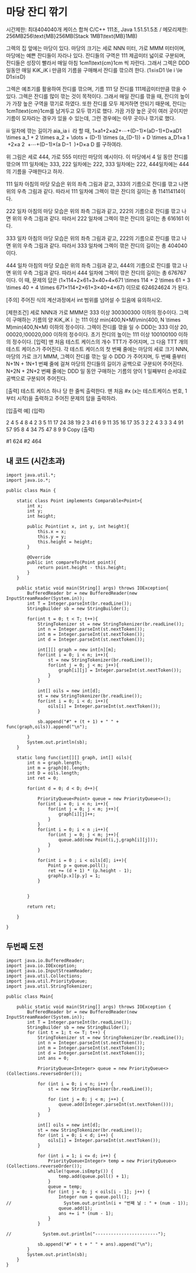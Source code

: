 # 마당 잔디 깎기
시간제한: 최대404040개 케이스 합쳐 C/C++ 111초, Java 1.51.51.5초 / 메모리제한: 256MB256\text{MB}256MB(Stack 1MB1\text{MB}1MB)

그렉의 집 앞에는 마당이 있다. 마당의 크기는 세로 NNN 미터, 가로 MMM 미터이며, 마당에는 예쁜 잔디들이 자라나 있다. 잔디들의 구역은 111 제곱미터 넓이로 구분되며, 잔디들은 성장이 빨라서 매일 아침 1cm1\text{cm}1cm 씩 자란다. 그래서 그렉은 DDD 일동안 매일 KiK_iK 
i
​
  만큼의 기름을 구매해서 잔디를 깎으려 한다. (1≤i≤D1 \le i \le D1≤i≤D)

그렉은 예초기를 활용하여 잔디를 깎으며, 기름 111 당 잔디를 111제곱미터만큼 깎을 수 있다. 그렉은 잔디를 많이 깎는 것이 목적이다. 그래서 매일 잔디를 깎을 때, 잔디의 높이가 가장 높은 구역을 깎기로 하였다. 또한 잔디를 모두 제거하면 안되기 때문에, 잔디는 1cm1\text{cm}1cm를 남겨두고 모두 깎기로 했다. 가끔 가장 높은 곳이 여러 곳이지만 기름이 모자라는 경우가 있을 수 있는데, 그런 경우에는 아무 곳이나 깎기로 했다.


iii 일차에 깎는 길이가 aia_ia 
i
​
  라 할 때, 1×a1+2×a2+⋯+(D−1)×(aD−1)+D×aD1 \times a_1 + 2 \times a_2 + \dots + (D-1) \times (a_{D-1}) + D \times a_D1×a 
1
​
 +2×a 
2
​
 +⋯+(D−1)×(a 
D−1
​
 )+D×a 
D
​
  를 구하여라.



위 그림은 세로 444, 가로 555 미터인 마당의 예시이다. 이 마당에서 4 일 동안 잔디를 깎으며 111 일차에는 333, 222 일차에는 222, 333 일차에는 222, 444일차에는 444의 기름을 구매한다고 하자.



111 일차 아침의 마당 모습은 위의 좌측 그림과 같고, 333의 기름으로 잔디를 깎고 나면 위의 우측 그림과 같다. 따라서 111 일차에 그렉이 깎은 잔디의 길이는 총 114114114이다.



222 일차 아침의 마당 모습은 위의 좌측 그림과 같고, 222의 기름으로 잔디를 깎고 나면 위의 우측 그림과 같다. 따라서 222 일차에 그렉이 깎은 잔디의 길이는 총 616161 이다.



333 일차 아침의 마당 모습은 위의 좌측 그림과 같고, 222의 기름으로 잔디를 깎고 나면 위의 우측 그림과 같다. 따라서 333 일차에 그렉이 깎은 잔디의 길이는 총 404040 이다.



444 일차 아침의 마당 모습은 위의 좌측 그림과 같고, 444의 기름으로 잔디를 깎고 나면 위의 우측 그림과 같다. 따라서 444 일차에 그렉이 깎은 잔디의 길이는 총 676767 이다.
이 때, 문제의 답은 (1×114+2×61+3×40+4×671 \times 114 + 2 \times 61 + 3 \times 40 + 4 \times 671×114+2×61+3×40+4×67) 이므로 624624624 가 된다.

[주의] 주어진 식의 계산과정에서 int 범위를 넘어설 수 있음에 유의하시오.

[제한조건]
세로 NNN과 가로 MMM은 333 이상 300300300 이하의 정수이다.
그렉이 구매하는 기름의 양 KiK_iK 
i
​
  는 111 이상 min⁡(400,N×M)\min(400, N \times M)min(400,N×M) 이하의 정수이다.
그렉이 잔디를 깎을 일 수 DDD는 333 이상 20, ⁣00020,\!00020,000 이하의 정수이다.
초기 잔디의 높이는 111 이상 100100100 이하의 정수이다.
[입력]
맨 처음 테스트 케이스의 개수 TTT가 주어지며, 그 다음 TTT 개의 테스트 케이스가 주어진다. 각 테스트 케이스의 첫 번째 줄에는 마당의 세로 크기 NNN, 마당의 가로 크기 MMM, 그렉이 잔디를 깎는 일 수 DDD 가 주어지며, 두 번째 줄부터 N+1N + 1N+1 번째 줄에 걸쳐 마당의 잔디들의 길이가 공백으로 구분되어 주어진다. N+2N + 2N+2 번째 줄에는 DDD 일 동안 구매하는 기름의 양이 1 일째부터 순서대로 공백으로 구분되어 주어진다.

[출력]
테스트 케이스 하나 당 한 줄씩 출력한다. 맨 처음 #x (x는 테스트케이스 번호, 1부터 시작)을 출력하고 주어진 문제의 답을 출력하라.

[입출력 예]
(입력)

2
4 5 4
8 4 2 3 5
11 17 24 38 19
2 3 41 6 9
11 35 16 17 35
3 2 2 4
3 3 3
4 91 57
95 8 4
34 75 47
8 9 9
Copy
(출력)

#1 624
#2 464

##  내 코드 (시간초과)
```
import java.util.*;
import java.io.*;

public class Main {

    static class Point implements Comparable<Point>{
        int x;
        int y;
        int height;

        public Point(int x, int y, int height){
            this.x = x;
            this.y = y;
            this.height = height;
        }

        @Override
        public int compareTo(Point point){
            return point.height - this.height;
        }
    }

    public static void main(String[] args) throws IOException{
        BufferedReader br = new BufferedReader(new InputStreamReader(System.in));
        int T = Integer.parseInt(br.readLine());
        StringBuilder sb = new StringBuilder();

        for(int t = 0; t < T; t++){
            StringTokenizer st = new StringTokenizer(br.readLine());
            int n = Integer.parseInt(st.nextToken());
            int m = Integer.parseInt(st.nextToken());
            int d = Integer.parseInt(st.nextToken());

            int[][] graph = new int[n][m];
            for(int i = 0; i < n; i++){
                st = new StringTokenizer(br.readLine());
                for(int j = 0; j < m; j++){
                    graph[i][j] = Integer.parseInt(st.nextToken());
                }
            }

            int[] oils = new int[d];
            st = new StringTokenizer(br.readLine());
            for(int i = 0; i < d; i++){
                oils[i] = Integer.parseInt(st.nextToken());
            }

            sb.append("#" + (t + 1) + " " + func(graph,oils)).append("\n");

        }
        System.out.println(sb);
    }

    static long func(int[][] graph, int[] oils){
        int n = graph.length;
        int m = graph[0].length;
        int D = oils.length;
        int ret = 0;

        for(int d = 0; d < D; d++){

            PriorityQueue<Point> queue = new PriorityQueue<>();
            for(int i = 0; i < n; i++){
                for(int j = 0; j < m; j++){
                    graph[i][j]++;
                }
            }
            for(int i = 0; i < n ;i++){
                for(int j = 0; j < m; j++){
                    queue.add(new Point(i,j,graph[i][j]));
                }
            }

            for(int i = 0 ; i < oils[d]; i++){
                Point p = queue.poll();
                ret += (d + 1) * (p.height - 1);
                graph[p.x][p.y] = 1;
            }


        }

        return ret;

    }

}

```

## 두번째 도전
```
import java.io.BufferedReader;
import java.io.IOException;
import java.io.InputStreamReader;
import java.util.Collections;
import java.util.PriorityQueue;
import java.util.StringTokenizer;

public class Main{

    public static void main(String[] args) throws IOException {
        BufferedReader br = new BufferedReader(new InputStreamReader(System.in));
        int T = Integer.parseInt(br.readLine());
        StringBuilder sb = new StringBuilder();
        for (int t = 1; t <= T; t++) {
            StringTokenizer st = new StringTokenizer(br.readLine());
            int n = Integer.parseInt(st.nextToken());
            int m = Integer.parseInt(st.nextToken());
            int d = Integer.parseInt(st.nextToken());
            int ans = 0;

            PriorityQueue<Integer> queue = new PriorityQueue<>(Collections.reverseOrder());

            for (int i = 0; i < n; i++) {
                st = new StringTokenizer(br.readLine());

                for (int j = 0; j < m; j++) {
                    queue.add(Integer.parseInt(st.nextToken()));
                }
            }

            int[] oils = new int[d];
            st = new StringTokenizer(br.readLine());
            for (int i = 0; i < d; i++) {
                oils[i] = Integer.parseInt(st.nextToken());
            }

            for (int i = 1; i <= d; i++) {
                PriorityQueue<Integer> temp = new PriorityQueue<>(Collections.reverseOrder());
                while(!queue.isEmpty()) {
                    temp.add(queue.poll() + 1);
                }
                queue = temp;
                for (int j = 0; j < oils[i - 1]; j++) {
                    Integer num = queue.poll();
//                    System.out.println(i + "번째 날 : " + (num - 1));
                    queue.add(1);
                    ans += i * (num - 1);
                }
            }

//            System.out.println("------------------------");

            sb.append("#" + t + " " + ans).append("\n");
        }
        System.out.println(sb);
    }
}
```
